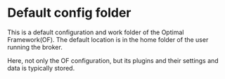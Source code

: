# Default config folder

This is a default configuration and work folder of the Optimal Framework(OF).
The default location is in the home folder of the user running the broker.

Here, not only the OF configuration, but its plugins and their settings and data is typically stored.

